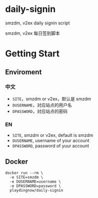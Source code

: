 # daily-signin

smzdm, v2ex daily signin script

smzdm, v2ex 每日签到脚本

# Getting Start

## Enviroment

### 中文

 - `SITE`，smzdm or v2ex，默认是 smzdm
 - `DUSERNAME`，对应站点的用户名
 - `DPASSWORD`，对应站点的密码

### EN

 - `SITE`, smzdm or v2ex, default is smzdm
 - `DUSERNAME`, username of your account
 - `DPASSWORD`, password of yuur account

## Docker

```shell
docker run --rm \
  -e SITE=smzdm \
  -e DUSERNAME=username \
  -e DPASSWORD=password \
  playdingnow/daily-signin
```
